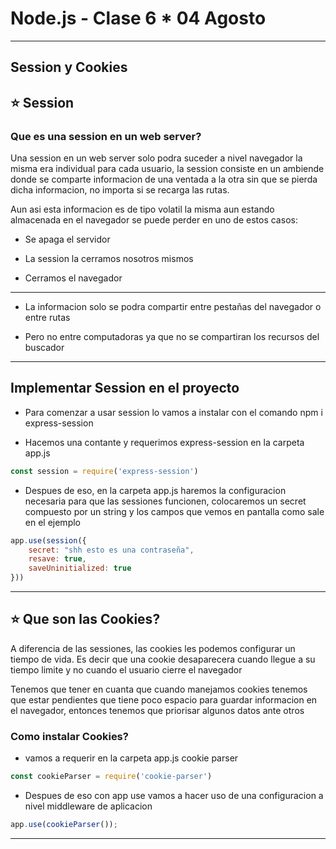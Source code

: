 # Node.js - Clase 6 * 04 Agosto

---

## Session y Cookies

## :star: Session

### Que es una session en un web server?

Una session en un web server solo podra suceder a nivel navegador la misma era individual para cada usuario, la session consiste en un ambiende donde se comparte informacion de una ventada a la otra sin que se pierda dicha informacion, no importa si se recarga las rutas.

Aun asi esta informacion es de tipo volatil la misma aun estando almacenada en el navegador se puede perder en uno de estos casos:

- Se apaga el servidor 

- La session la cerramos nosotros mismos

- Cerramos el navegador 

---

- La informacion solo se podra compartir entre pestañas del navegador o entre rutas

- Pero no entre computadoras ya que no se compartiran los recursos del buscador

---

## Implementar Session en el proyecto

- Para comenzar a usar session lo vamos a instalar con el comando npm i express-session

- Hacemos una contante y requerimos express-session en la carpeta app.js 

```JavaScript
const session = require('express-session')
```

- Despues de eso, en la carpeta app.js haremos la configuracion necesaria para que las sessiones funcionen, colocaremos un secret compuesto por un string y los campos que vemos en pantalla como sale en el ejemplo

```JavaSCript
app.use(session({
    secret: "shh esto es una contraseña",
    resave: true,
    saveUninitialized: true
}))
```

---

## :star: Que son las Cookies?

A diferencia de las sessiones, las cookies les podemos configurar un tiempo de vida.
Es decir que una cookie desaparecera cuando llegue a su tiempo limite y no cuando el usuario cierre el navegador 

Tenemos que tener en cuanta que cuando manejamos cookies tenemos que estar pendientes que tiene poco espacio para guardar informacion en el navegador,
entonces tenemos que priorisar algunos datos ante otros 

### Como instalar Cookies?

- vamos a requerir en la carpeta app.js cookie parser

```JavaScript
const cookieParser = require('cookie-parser')
```

- Despues de eso con app use vamos a hacer uso de una configuracion a nivel middleware de aplicacion

```JavaScript
app.use(cookieParser());
```

---
